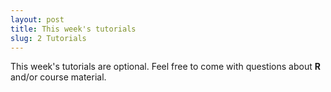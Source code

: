 ```yaml
---
layout: post
title: This week's tutorials
slug: 2 Tutorials
---
```


This week's tutorials are optional. Feel free to come with questions about __R__ and/or course material.
